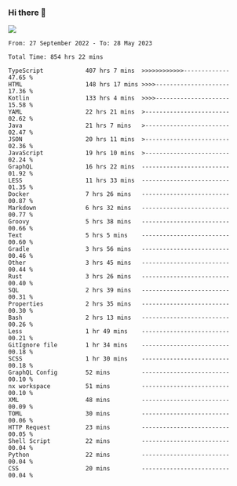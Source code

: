 ### Hi there 👋

<!--<a href="https://github.com/search?o=desc&q=author%3Abushiyi&s=committer-date&type=Commits">-->
<!--    <img align="center" height = "178" src="https://github-readme-stats.vercel.app/api?username=bushiyi&count_private=true&show_icons=true&theme=noctis_minimus&hide=contribs&include_all_commits=true" />-->
<!--</a>-->
<!--<a href="https://github.com/bushiyi?tab=repositories">-->
<!--    <img align="center" height = "178" src="https://github-readme-stats.vercel.app/api/top-langs/?username=bushiyi&count_private=true&theme=noctis_minimus" />-->
<!--</a>-->
 
<!-- [![Ashutosh's github activity graph](https://activity-graph.herokuapp.com/graph?username=bushiyi&theme=react&bg_color=1B2932&point=698B69&line=698B69)](https://github.com/ashutosh00710/github-readme-activity-graph)
 -->


![](https://raw.githubusercontent.com/bushiyi/bushiyi/master/assets/github-contribution-grid-snake.svg)

<!--START_SECTION:waka-->

```text
From: 27 September 2022 - To: 28 May 2023

Total Time: 854 hrs 22 mins

TypeScript            407 hrs 7 mins  >>>>>>>>>>>>-------------   47.65 %
HTML                  148 hrs 17 mins >>>>---------------------   17.36 %
Kotlin                133 hrs 4 mins  >>>>---------------------   15.58 %
YAML                  22 hrs 21 mins  >------------------------   02.62 %
Java                  21 hrs 7 mins   >------------------------   02.47 %
JSON                  20 hrs 11 mins  >------------------------   02.36 %
JavaScript            19 hrs 10 mins  >------------------------   02.24 %
GraphQL               16 hrs 22 mins  -------------------------   01.92 %
LESS                  11 hrs 33 mins  -------------------------   01.35 %
Docker                7 hrs 26 mins   -------------------------   00.87 %
Markdown              6 hrs 32 mins   -------------------------   00.77 %
Groovy                5 hrs 38 mins   -------------------------   00.66 %
Text                  5 hrs 5 mins    -------------------------   00.60 %
Gradle                3 hrs 56 mins   -------------------------   00.46 %
Other                 3 hrs 45 mins   -------------------------   00.44 %
Rust                  3 hrs 26 mins   -------------------------   00.40 %
SQL                   2 hrs 39 mins   -------------------------   00.31 %
Properties            2 hrs 35 mins   -------------------------   00.30 %
Bash                  2 hrs 13 mins   -------------------------   00.26 %
Less                  1 hr 49 mins    -------------------------   00.21 %
GitIgnore file        1 hr 34 mins    -------------------------   00.18 %
SCSS                  1 hr 30 mins    -------------------------   00.18 %
GraphQL Config        52 mins         -------------------------   00.10 %
nx workspace          51 mins         -------------------------   00.10 %
XML                   48 mins         -------------------------   00.09 %
TOML                  30 mins         -------------------------   00.06 %
HTTP Request          23 mins         -------------------------   00.05 %
Shell Script          22 mins         -------------------------   00.04 %
Python                22 mins         -------------------------   00.04 %
CSS                   20 mins         -------------------------   00.04 %
```

<!--END_SECTION:waka-->

